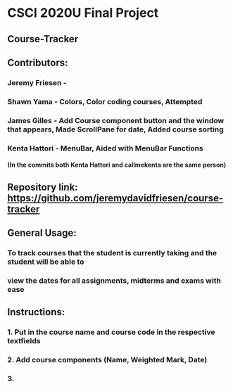 # CSCI 2020U Final Project

## Course-Tracker

## Contributors: 
### Jeremy Friesen - 
### Shawn Yama - Colors, Color coding courses, Attempted 
### James Gilles - Add Course component button and the window that appears, Made ScrollPane for date, Added course sorting
### Kenta Hattori - MenuBar, Aided with MenuBar Functions 
#### (In the commits both Kenta Hattori and callmekenta are the same person) 

## Repository link: https://github.com/jeremydavidfriesen/course-tracker


## General Usage:
### To track courses that the student is currently taking and the student will be able to 
### view the dates for all assignments, midterms and exams with ease

## Instructions:
### 1. Put in the course name and course code in the respective textfields
### 2. Add course components (Name, Weighted Mark, Date)
### 3. 
